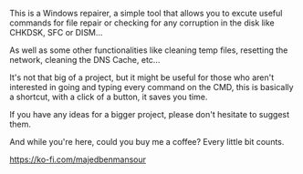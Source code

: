 This is a Windows repairer, a simple tool that allows you to excute useful commands for file repair or checking for any corruption in the disk like CHKDSK, SFC or DISM...

As well as some other functionalities like cleaning temp files, resetting the network, cleaning the DNS Cache, etc...


It's not that big of a project, but it might be useful for those who aren't interested in going and typing every command on the CMD, this is basically a shortcut, with a click of a button, it saves you time.

If you have any ideas for a bigger project, please don't hesitate to suggest them.

And while you're here, could you buy me a coffee? Every little bit counts.

https://ko-fi.com/majedbenmansour
